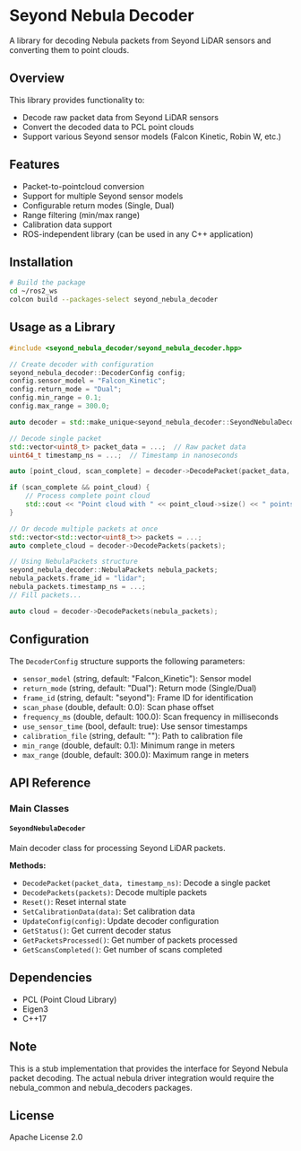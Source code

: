 # Seyond Nebula Decoder

A library for decoding Nebula packets from Seyond LiDAR sensors and converting them to point clouds.

## Overview

This library provides functionality to:
- Decode raw packet data from Seyond LiDAR sensors
- Convert the decoded data to PCL point clouds
- Support various Seyond sensor models (Falcon Kinetic, Robin W, etc.)

## Features

- Packet-to-pointcloud conversion
- Support for multiple Seyond sensor models
- Configurable return modes (Single, Dual)
- Range filtering (min/max range)
- Calibration data support
- ROS-independent library (can be used in any C++ application)

## Installation

```bash
# Build the package
cd ~/ros2_ws
colcon build --packages-select seyond_nebula_decoder
```

## Usage as a Library

```cpp
#include <seyond_nebula_decoder/seyond_nebula_decoder.hpp>

// Create decoder with configuration
seyond_nebula_decoder::DecoderConfig config;
config.sensor_model = "Falcon_Kinetic";
config.return_mode = "Dual";
config.min_range = 0.1;
config.max_range = 300.0;

auto decoder = std::make_unique<seyond_nebula_decoder::SeyondNebulaDecoder>(config);

// Decode single packet
std::vector<uint8_t> packet_data = ...;  // Raw packet data
uint64_t timestamp_ns = ...;  // Timestamp in nanoseconds

auto [point_cloud, scan_complete] = decoder->DecodePacket(packet_data, timestamp_ns);

if (scan_complete && point_cloud) {
    // Process complete point cloud
    std::cout << "Point cloud with " << point_cloud->size() << " points" << std::endl;
}

// Or decode multiple packets at once
std::vector<std::vector<uint8_t>> packets = ...;
auto complete_cloud = decoder->DecodePackets(packets);

// Using NebulaPackets structure
seyond_nebula_decoder::NebulaPackets nebula_packets;
nebula_packets.frame_id = "lidar";
nebula_packets.timestamp_ns = ...;
// Fill packets...

auto cloud = decoder->DecodePackets(nebula_packets);
```

## Configuration

The `DecoderConfig` structure supports the following parameters:

- `sensor_model` (string, default: "Falcon_Kinetic"): Sensor model
- `return_mode` (string, default: "Dual"): Return mode (Single/Dual)
- `frame_id` (string, default: "seyond"): Frame ID for identification
- `scan_phase` (double, default: 0.0): Scan phase offset
- `frequency_ms` (double, default: 100.0): Scan frequency in milliseconds
- `use_sensor_time` (bool, default: true): Use sensor timestamps
- `calibration_file` (string, default: ""): Path to calibration file
- `min_range` (double, default: 0.1): Minimum range in meters
- `max_range` (double, default: 300.0): Maximum range in meters

## API Reference

### Main Classes

#### `SeyondNebulaDecoder`

Main decoder class for processing Seyond LiDAR packets.

**Methods:**
- `DecodePacket(packet_data, timestamp_ns)`: Decode a single packet
- `DecodePackets(packets)`: Decode multiple packets
- `Reset()`: Reset internal state
- `SetCalibrationData(data)`: Set calibration data
- `UpdateConfig(config)`: Update decoder configuration
- `GetStatus()`: Get current decoder status
- `GetPacketsProcessed()`: Get number of packets processed
- `GetScansCompleted()`: Get number of scans completed

## Dependencies

- PCL (Point Cloud Library)
- Eigen3
- C++17

## Note

This is a stub implementation that provides the interface for Seyond Nebula packet decoding.
The actual nebula driver integration would require the nebula_common and nebula_decoders packages.

## License

Apache License 2.0